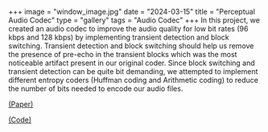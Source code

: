 +++
image = "window_image.jpg"
date = "2024-03-15"
title = "Perceptual Audio Codec"
type = "gallery"
tags = "Audio Codec"
+++
In this project, we created an audio codec to improve the audio quality for low bit rates (96 kbps and
128 kbps) by implementing transient detection and block switching. Transient detection and block switching should help us remove the presence of pre-echo in the transient blocks which was the most noticeable artifact present in our original coder. Since block switching and transient detection can be quite bit demanding, we attempted to implement different entropy coders (Huffman coding and Arithmetic coding) to reduce the number of bits needed to encode our audio files.

[(Paper)](https://github.com/Audrey-Lee88/Perceptual_Audio_Codec/blob/main/paper/MUSIC422_Final_Report.pdf)

[(Code)](https://github.com/Audrey-Lee88/Perceptual_Audio_Codec/tree/main)